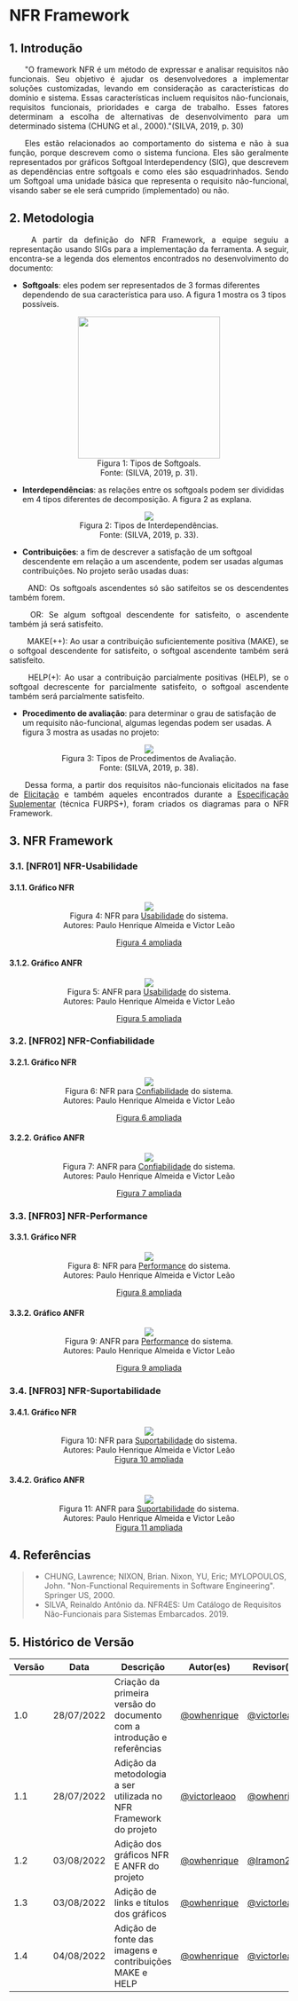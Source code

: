 # NFR Framework

## 1. Introdução
<p align="justify">&emsp;&emsp;"O framework NFR é um método de expressar e analisar requisitos não funcionais. Seu objetivo é ajudar os desenvolvedores a implementar soluções customizadas, levando em consideração as características do domínio e sistema. Essas características incluem requisitos não-funcionais, requisitos funcionais, prioridades e carga de trabalho. Esses fatores determinam a escolha de alternativas de desenvolvimento para um determinado sistema (CHUNG et al., 2000)."(SILVA, 2019, p. 30)</p>

<p align="justify">&emsp;&emsp;Eles estão relacionados ao comportamento do sistema e não à sua função, porque descrevem como o sistema funciona. Eles são geralmente representados por gráficos Softgoal Interdependency (SIG), que descrevem as dependências entre softgoals e como eles são esquadrinhados. Sendo um Softgoal uma unidade básica que representa o requisito não-funcional, visando saber se ele será cumprido (implementado) ou não.</p>

## 2. Metodologia 
<p align="justify">&emsp;&emsp; A partir da definição do NFR Framework, a equipe seguiu a representação usando SIGs para a implementação da ferramenta. A seguir, encontra-se a legenda dos elementos encontrados no desenvolvimento do documento:</p>

- **Softgoals**: eles podem ser representados de 3 formas diferentes dependendo de sua característica para uso. A figura 1 mostra os 3 tipos possíveis.

<center>

<img src="https://raw.githubusercontent.com/Requisitos-de-Software/2022.1-Grupo-03/main/docs/media/nfr/tipos-soft.png" width="256" height="256"/>

<figcaption>Figura 1: Tipos de Softgoals.</figcaption>
<figcaption>Fonte: (SILVA, 2019, p. 31).</figcaption>

</center>

- **Interdependências**: as relações entre os softgoals podem ser divididas em 4 tipos diferentes de decomposição. A figura 2 as explana.

<center>

<img src="https://raw.githubusercontent.com/Requisitos-de-Software/2022.1-Grupo-03/main/docs/media/nfr/tipos-inter.png"/>

<figcaption>Figura 2: Tipos de Interdependências.</figcaption>
<figcaption>Fonte: (SILVA, 2019, p. 33).</figcaption>

</center>

- **Contribuições**: a fim de descrever a satisfação de um softgoal descendente em relação a um ascendente, podem ser usadas algumas contribuições. No projeto serão usadas duas:

<p align="justify">&emsp;&emsp; AND: Os softgoals ascendentes só são satifeitos se os descendentes também forem.</p>
<p align="justify">&emsp;&emsp; OR: Se algum softgoal descendente for satisfeito, o ascendente também já será satisfeito.</p>
<p align="justify">&emsp;&emsp; MAKE(++): Ao usar a contribuição suficientemente positiva (MAKE), se o softgoal descendente for satisfeito, o softgoal ascendente também será satisfeito.</p>
<p align="justify">&emsp;&emsp; HELP(+): Ao usar a contribuição parcialmente positivas (HELP), se o softgoal decrescente for parcialmente satisfeito, o softgoal ascendente também será parcialmente satisfeito.</p>

- **Procedimento de avaliação**: para determinar o grau de satisfação de um requisito não-funcional, algumas legendas podem ser usadas. A figura 3 mostra as usadas no projeto:

<center>

<img src="https://raw.githubusercontent.com/Requisitos-de-Software/2022.1-Grupo-03/main/docs/media/nfr/tipos-prod.png"/>

<figcaption>Figura 3: Tipos de Procedimentos de Avaliação.</figcaption>
<figcaption>Fonte: (SILVA, 2019, p. 38).</figcaption>

</center>

<p align="justify">&emsp;&emsp;Dessa forma, a partir dos requisitos não-funcionais elicitados na fase de <a href="https://requisitos-de-software.github.io/2022.1-Youtube/elicitacao/resultado/" target="_blank">Elicitação</a> e também aqueles encontrados durante a <a href="https://requisitos-de-software.github.io/2022.1-Youtube/modelagem/espsup//" target="_blank">Especificação Suplementar</a> (técnica FURPS+), foram criados os diagramas para o NFR Framework.</p>

## 3. NFR Framework

### 3.1. [NFR01] NFR-Usabilidade
#### 3.1.1. Gráfico NFR
<center>

<img src="https://raw.githubusercontent.com/Requisitos-de-Software/2022.1-Grupo-03/main/docs/media/nfr/Usabilidade1.png"/>

<figcaption>Figura 4: NFR para <a href="https://requisitos-de-software.github.io/2022.1-Youtube/modelagem/espsup/" target="_blank">Usabilidade</a> do sistema.</figcaption>

<figcaption>Autores: Paulo Henrique Almeida e Victor Leão</figcaption>

<a href="https://raw.githubusercontent.com/Requisitos-de-Software/2022.1-Grupo-03/main/docs/media/nfr/Usabilidade1.png" target="_blank">Figura 4 ampliada</a>

</center>

#### 3.1.2. Gráfico ANFR

<center>

<img src="https://raw.githubusercontent.com/Requisitos-de-Software/2022.1-Grupo-03/main/docs/media/nfr/Usabilidade2.png"/>

<figcaption>Figura 5: ANFR para <a href="https://requisitos-de-software.github.io/2022.1-Youtube/modelagem/espsup/" target="_blank">Usabilidade</a> do sistema.</figcaption>

<figcaption>Autores: Paulo Henrique Almeida e Victor Leão</figcaption>

<a href="https://raw.githubusercontent.com/Requisitos-de-Software/2022.1-Grupo-03/main/docs/media/nfr/Usabilidade2.png" target="_blank">Figura 5 ampliada</a>
</center>

### 3.2. [NFR02] NFR-Confiabilidade

#### 3.2.1. Gráfico NFR
<center>

<img src="https://raw.githubusercontent.com/Requisitos-de-Software/2022.1-Grupo-03/main/docs/media/nfr/Confiabilidade1.png"/>

<figcaption>Figura 6: NFR para <a href="https://requisitos-de-software.github.io/2022.1-Youtube/modelagem/espsup/" target="_blank">Confiabilidade</a> do sistema.</figcaption>

<figcaption>Autores: Paulo Henrique Almeida e Victor Leão</figcaption>

<a href="https://raw.githubusercontent.com/Requisitos-de-Software/2022.1-Grupo-03/main/docs/media/nfr/Confiabilidade1.png" target="_blank">Figura 6 ampliada</a>
</center>

#### 3.2.2. Gráfico ANFR

<center>
<img src="https://raw.githubusercontent.com/Requisitos-de-Software/2022.1-Grupo-03/main/docs/media/nfr/Confiabilidade2.png"/>

<figcaption>Figura 7: ANFR para <a href="https://requisitos-de-software.github.io/2022.1-Youtube/modelagem/espsup/" target="_blank">Confiabilidade</a> do sistema.</figcaption>

<figcaption>Autores: Paulo Henrique Almeida e Victor Leão</figcaption>

<a href="https://raw.githubusercontent.com/Requisitos-de-Software/2022.1-Grupo-03/main/docs/media/nfr/Confiabilidade2.png" target="_blank">Figura 7 ampliada</a>
</center>

### 3.3. [NFR03] NFR-Performance

#### 3.3.1. Gráfico NFR
<center>

<img src="https://raw.githubusercontent.com/Requisitos-de-Software/2022.1-Grupo-03/main/docs/media/nfr/Performance1.png"/>

<figcaption>Figura 8: NFR para <a href="https://requisitos-de-software.github.io/2022.1-Youtube/modelagem/espsup/" target="_blank">Performance</a> do sistema.</figcaption>

<figcaption>Autores: Paulo Henrique Almeida e Victor Leão</figcaption>

<a href="https://raw.githubusercontent.com/Requisitos-de-Software/2022.1-Grupo-03/main/docs/media/nfr/Performance1.png" target="_blank">Figura 8 ampliada</a>
</center>

#### 3.3.2. Gráfico ANFR

<center>
<img src="https://raw.githubusercontent.com/Requisitos-de-Software/2022.1-Grupo-03/main/docs/media/nfr/Performance2.png"/>

<figcaption>Figura 9: ANFR para <a href="https://requisitos-de-software.github.io/2022.1-Youtube/modelagem/espsup/" target="_blank">Performance</a> do sistema.</figcaption>

<figcaption>Autores: Paulo Henrique Almeida e Victor Leão</figcaption>

<a href="https://raw.githubusercontent.com/Requisitos-de-Software/2022.1-Grupo-03/main/docs/media/nfr/Performance2.png" target="_blank">Figura 9 ampliada</a>
</center>

### 3.4. [NFR03] NFR-Suportabilidade

#### 3.4.1. Gráfico NFR
<center>

<img src="https://raw.githubusercontent.com/Requisitos-de-Software/2022.1-Grupo-03/main/docs/media/nfr/Suportabilidade1.png"/>

<figcaption>Figura 10: NFR para <a href="https://requisitos-de-software.github.io/2022.1-Youtube/modelagem/espsup/" target="_blank">Suportabilidade</a> do sistema.</figcaption>

<figcaption>Autores: Paulo Henrique Almeida e Victor Leão</figcaption>
<a href="https://raw.githubusercontent.com/Requisitos-de-Software/2022.1-Grupo-03/main/docs/media/nfr/Suportabilidade1.png" target="_blank">Figura 10 ampliada</a>
</center>

#### 3.4.2. Gráfico ANFR
<center>

<img src="https://raw.githubusercontent.com/Requisitos-de-Software/2022.1-Grupo-03/main/docs/media/nfr/Suportabilidade2.png"/>

<figcaption>Figura 11: ANFR para <a href="https://requisitos-de-software.github.io/2022.1-Youtube/modelagem/espsup/" target="_blank">Suportabilidade</a> do sistema.</figcaption>

<figcaption>Autores: Paulo Henrique Almeida e Victor Leão</figcaption>
<a href="https://raw.githubusercontent.com/Requisitos-de-Software/2022.1-Grupo-03/main/docs/media/nfr/Suportabilidade2.png" target="_blank">Figura 11 ampliada</a>
</center>

## 4. Referências
> - CHUNG, Lawrence; NIXON, Brian. Nixon, YU, Eric; MYLOPOULOS, John. "Non-Functional Requirements in Software Engineering". Springer US, 2000.
> - SILVA, Reinaldo Antônio da. NFR4ES: Um Catálogo de Requisitos Não-Funcionais para Sistemas Embarcados. 2019.

## 5. Histórico de Versão
| Versão | Data | Descrição | Autor(es) | Revisor(es) |
| ------ | ---- | --------- | --------- | ----------- |
| 1.0    | 28/07/2022 | Criação da primeira versão do documento com a introdução e referências | <a href="https://github.com/owhenrique" target="_blank">@owhenrique</a> | <a href="https://github.com/victorleaoo" target="_blank">@victorleaoo</a> |
| 1.1    | 28/07/2022 | Adição da metodologia a ser utilizada no NFR Framework do projeto | <a href="https://github.com/victorleaoo" target="_blank">@victorleaoo</a> | <a href="https://github.com/owhenrique" target="_blank">@owhenrique</a> |
| 1.2    | 03/08/2022 | Adição dos gráficos NFR E ANFR do projeto | <a href="https://github.com/owhenrique" target="_blank">@owhenrique</a> | <a href="https://github.com/lramon2001" target="_blank">@lramon2001</a> |
| 1.3    | 03/08/2022 | Adição de links e títulos dos gráficos | <a href="https://github.com/owhenrique" target="_blank">@owhenrique</a> | <a href="https://github.com/victorleaoo" target="_blank">@victorleaoo</a> |
| 1.4    | 04/08/2022 | Adição de fonte das imagens e contribuições MAKE e HELP | <a href="https://github.com/owhenrique" target="_blank">@owhenrique</a> | <a href="https://github.com/victorleaoo" target="_blank">@victorleaoo</a> |